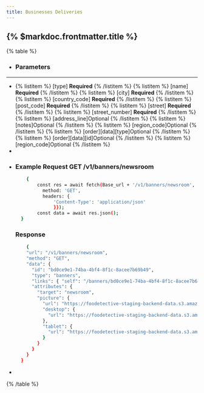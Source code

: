```yaml
---
title: Businesses Deliveries
---
```


## {% $markdoc.frontmatter.title %}

{% table %}
* ### **Parameters**
---
* 
   {% listitem %}
    [type] **Required**
   {% /listitem %}
   {% listitem %}
    [name] **Required**
   {% /listitem %}
   {% listitem %}
    [city] **Required**
   {% /listitem %}
   {% listitem %}
    [country_code] **Required**
   {% /listitem %}
   {% listitem %}
    [post_code] **Required**
   {% /listitem %}
   {% listitem %}
    [street] **Required**
   {% /listitem %}
   {% listitem %}
    [street_number] **Required**
   {% /listitem %}
   {% listitem %}
    [address_line]Optional
   {% /listitem %}
   {% listitem %}
    [notes]Optional 
   {% /listitem %}
   {% listitem %}
    [region_code]Optional
   {% /listitem %}
   {% listitem %}
     [order][data][type]Optional
   {% /listitem %}
   {% listitem %}
    [order][data][id]Optional
   {% /listitem %}
   {% listitem %}
    [region_code]Optional
   {% /listitem %}
*
*
  ### Example Request GET /v1/banners/newsroom
  ```bash
      {
          const res = await fetch(Base_url + '/v1/banners/newsroom', {
            method: 'GET',
            headers: {
                'Content-Type': 'application/json'
                }});
          const data = await res.json();
    }
  ```
  ### Response
  ```bash
      {
      "url": "/v1/banners/newsroom",
      "method": "GET",
      "data": {
        "id": "bd0ce9e1-74ba-4bf4-8f1c-8acee7b69b49",
        "type": "banners",
        "links": { "self": "/banners/bd0ce9e1-74ba-4bf4-8f1c-8acee7b69b49" },
        "attributes": {
          "target": "newsroom",
          "picture": {
            "url": "https://foodetective-staging-backend-data.s3.amazonaws.com/uploads/banner/picture/bd0ce9e1-74ba-4bf4-8f1c-8acee7b69b49/ 59a3926a-4b6c-4a5a-b046-5dae06327465.jpeg",
            "desktop": {
              "url": "https://foodetective-staging-backend-data.s3.amazonaws.com/uploads/banner/picture/bd0ce9e1-74ba-4bf4-8f1c-8acee7b69b49/   desktop_59a3926a-4b6c-4a5a-b046-5dae06327465.jpeg"
            },
            "tablet": {
              "url": "https://foodetective-staging-backend-data.s3.amazonaws.com/uploads/banner/picture/bd0ce9e1-74ba-4bf4-8f1c-8acee7b69b49/   tablet_59a3926a-4b6c-4a5a-b046-5dae06327465.jpeg"
            }
          }
        }
      }
    }
  ```
*
{% /table %}
